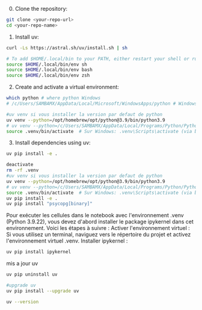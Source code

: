 0. Clone the repository:
```bash
git clone <your-repo-url>
cd <your-repo-name>
```

1. Install uv:
```bash
curl -Ls https://astral.sh/uv/install.sh | sh

# To add $HOME/.local/bin to your PATH, either restart your shell or run:
source $HOME/.local/bin/env sh
source $HOME/.local/bin/env bash
source $HOME/.local/bin/env zsh
```

2. Create and activate a virtual environment:
```bash
which python # where python Windows 
# /c/Users/SAMBAMX/AppData/Local/Microsoft/WindowsApps/python # Windows path example

#uv venv si vous installer la version par defaut de python
uv venv --python=/opt/homebrew/opt/python@3.9/bin/python3.9
# uv venv --python=/c/Users/SAMBAMX/AppData/Local/Programs/Python/Python39 #windows
source .venv/bin/activate  # Sur Windows: .venv\Scripts\activate (via bash windows source .venv/Scripts/activate)
```

3. Install dependencies using uv:
```bash
uv pip install -e .
```



```bash
deactivate
rm -rf .venv
#uv venv si vous installer la version par defaut de python
uv venv --python=/opt/homebrew/opt/python@3.9/bin/python3.9
# uv venv --python=/c/Users/SAMBAMX/AppData/Local/Programs/Python/Python39 #windows
source .venv/bin/activate  # Sur Windows: .venv\Scripts\activate (via bash windows source .venv/Scripts/activate)
uv pip install -e .
uv pip install "psycopg[binary]"

```


Pour exécuter les cellules dans le notebook avec l'environnement .venv (Python 3.9.22), vous devez d'abord installer le package ipykernel dans cet environnement. Voici les étapes à suivre :
Activer l'environnement virtuel :
Si vous utilisez un terminal, naviguez vers le répertoire du projet et activez l'environnement virtuel .venv.
Installer ipykernel :

```bash
uv pip install ipykernel
```


mis a  jour uv
```bash
uv pip uninstall uv

#upgrade uv
uv pip install --upgrade uv


```

```bash
uv --version
